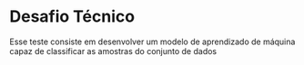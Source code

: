 # Desafio Técnico
Esse teste consiste em desenvolver um modelo de aprendizado de máquina capaz de classificar as amostras do conjunto de dados
